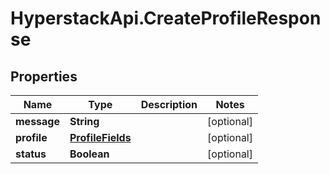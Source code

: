 # HyperstackApi.CreateProfileResponse

## Properties

Name | Type | Description | Notes
------------ | ------------- | ------------- | -------------
**message** | **String** |  | [optional] 
**profile** | [**ProfileFields**](ProfileFields.md) |  | [optional] 
**status** | **Boolean** |  | [optional] 


